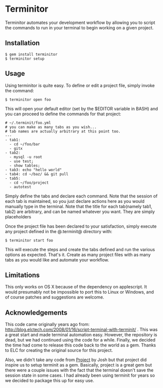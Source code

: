 Terminitor
===========

Terminitor automates your development workflow by allowing you to script the commands to run in your terminal to begin working on a given project.

Installation
------------

    $ gem install terminitor
    $ terminitor setup

Usage
-------

Using terminitor is quite easy. To define or edit a project file, simply invoke the command:

    $ terminitor open foo

This will open your default editor (set by the $EDITOR variable in BASH) and you can proceed to define the commands for that project:

    # ~/.terminit/foo.yml
    # you can make as many tabs as you wish...
    # tab names are actually arbitrary at this point too.
    ---
    - tab1:
      - cd ~/foo/bar
      - gitx
    - tab2:
      - mysql -u root
      - use test;
      - show tables;
    - tab3: echo "hello world"
    - tab4: cd ~/baz/ && git pull
    - tab5:
      - cd ~/foo/project
      - autotest

Simply define the tabs and declare each command. Note that the session of each tab is maintained, so you just declare actions here as
you would manually type in the terminal. Note that the title for each tab(namely tab1, tab2) are arbitrary, and can be named whatever you want. They are simply placeholders

Once the project file has been declared to your satisfaction, simply execute any project defined in the @.terminit@ directory with:

    $ terminitor start foo

This will execute the steps and create the tabs defined and run the various options as expected. That's it. Create as many project files with as many tabs
as you would like and automate your workflow.

Limitations
-----------

This only works on OS X because of the dependency on applescript. It would presumably not be impossible to port this to Linux or Windows, and
of course patches and suggestions are welcome.

Acknowledgements
-----------------

This code came originally years ago from: http://blog.elctech.com/2008/01/16/script-terminal-with-terminit/ .
This was a great start and made terminal automation easy. However, the repository is dead, but we had continued using the code for a while.
Finally, we decided the time had come to release this code back to the world as a gem. Thanks to ELC for creating the original
source for this project.

Also, we didn't take any code from [Project](http://github.com/joshnesbitt/project) by Josh but that project did inspire us to setup terminit
as a gem. Basically, project is a great gem but there were a couple issues with the fact that the terminal doesn't save the session state in some cases.
I had already been using terminit for years so we decided to package this up for easy use.